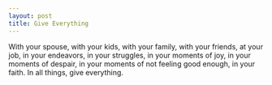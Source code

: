 ```yaml
---
layout: post
title: Give Everything
---
```


With your spouse, with your kids, with your family, with your friends, at your job, in your endeavors, in your struggles, in your moments of joy, in your moments of despair, in your moments of not feeling good enough, in your faith. In all things, give everything.